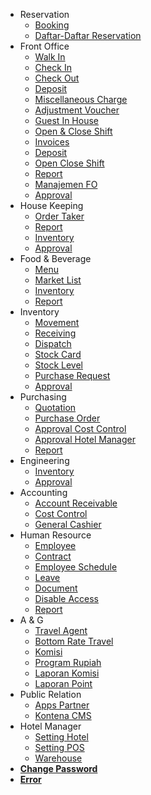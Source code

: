 <!-- docs/_sidebar.md -->
- Reservation
  * [Booking](./reservation/guide_booking.md)
  * [Daftar-Daftar Reservation](./reservation/list_booking.md)
- Front Office
  * [Walk In](./front_office/walkin.md)
  * [Check In](./front_office/checkin.md)
  * [Check Out](./front_office/checkout.md)
  * [Deposit](./front_office/deposit.md)
  * [Miscellaneous Charge](./front_office/misc_charge.md)
  * [Adjustment Voucher](./front_office/adj_voucher.md)
  * [Guest In House](./front_office/guest_inhouse.md)
  * [Open & Close Shift](./front_office/open_close_shift.md)
  * [Invoices](./front_office/invoices.md)
  * [Deposit](./front_office/deposit.md)
  * [Open Close Shift](./front_office/open_close_shift.md)
  * [Report](./front_office/lap_fo.md)
  * [Manajemen FO](./front_office/manajemen.md)
  * [Approval](./front_office/approve.md)
- House Keeping
  * [Order Taker](./house_keeping/order_taker.md)
  * [Report](./house_keeping/laporan_hk.md)
  * [Inventory](./house_keeping/inventory.md)
  * [Approval](./house_keeping/approve.md)
- Food & Beverage
  * [Menu](./food_n_beverage/manajem_fnb.md)
  * [Market List](./food_n_beverage/manajem_approval.md)
  * [Inventory](./food_n_beverage/inventory_kitchen.md)
  * [Report](./food_n_beverage/laporan_kitchen.md)
- Inventory
  * [Movement](./inventory/movement.md)
  * [Receiving](./inventory/receiving.md)
  * [Dispatch](./inventory/dispatch.md)
  * [Stock Card](./inventory/stock_card.md)
  * [Stock Level](./inventory/stock_level.md)
  * [Purchase Request](./inventory/purchase_request.md)
  * [Approval](./inventory/approve.md)
- Purchasing
  * [Quotation](./purchasing/quotation.md)
  * [Purchase Order](./purchasing/po.md)
  * [Approval Cost Control](./purchasing/approve_cc.md)
  * [Approval Hotel Manager](./purchasing/approve_hm.md)
  * [Report](./purchasing/report.md)
- Engineering
  * [Inventory](./engineering/inventory.md)
  * [Approval](./engineering/approval.md)
- Accounting
  * [Account Receivable](./accounting/account_receivable.md)
  * [Cost Control](./accounting/cost_control.md)
  * [General Cashier](./accounting/general_cashier.md)
- Human Resource
  * [Employee](./human_resource/employee.md)
  * [Contract](./human_resource/contract.md)
  * [Employee Schedule](./human_resource/employee_schedule.md)
  * [Leave](./human_resource/leave.md)
  * [Document](./human_resource/document.md)
  * [Disable Access](./human_resource/disable_access.md)
  * [Report](./human_resource/report.md)
- A & G
  * [Travel Agent](./ang/travel_agent.md)
  * [Bottom Rate Travel](./ang/bottomrate_travel.md)
  * [Komisi](./ang/komisi.md)
  * [Program Rupiah](./ang/program_rupiah.md)
  * [Laporan Komisi](./ang/lap_komisi.md)
  * [Laporan Point](./ang/lap_point.md)
- Public Relation
  * [Apps Partner](./public_relation/apps_partner.md)
  * [Kontena CMS](./public_relation/kontena_cms.md)
- Hotel Manager
  * [Setting Hotel](./hm/hotel.md)
  * [Setting POS](./hm/setting_pos.md)
  * [Warehouse](./hm/warehouse.md)
- [**Change Password**](./password.md)
- [**Error**](./error.md)
